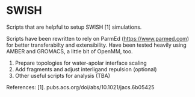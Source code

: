 # SWISH
Scripts that are helpful to setup SWISH [1] simulations.

Scripts have been rewritten to rely on ParmEd (https://www.parmed.com) for better transferabilty and extensibility. Have been tested heavily using AMBER and GROMACS, a little bit of OpenMM, too.
 
1. Prepare topologies for water-apolar interface scaling
2. Add fragments and adjust interligand repulsion (optional)
3. Other useful scripts for analysis (TBA)

References:
[1]. pubs.acs.org/doi/abs/10.1021/jacs.6b05425
